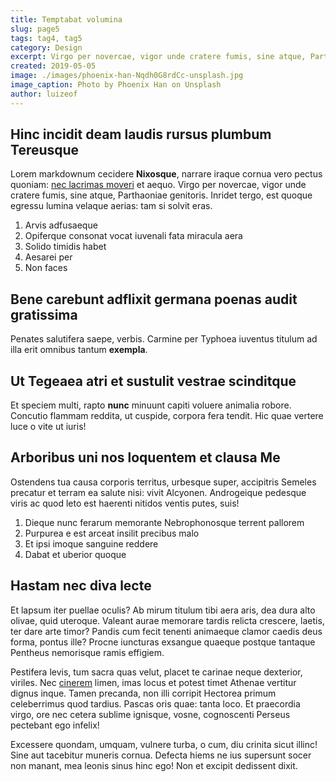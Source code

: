 ```yaml
---
title: Temptabat volumina
slug: page5
tags: tag4, tag5
category: Design
excerpt: Virgo per novercae, vigor unde cratere fumis, sine atque, Parthaoniae genitoris. Vincere ferociaarva.
created: 2019-05-05
image: ./images/phoenix-han-Nqdh0G8rdCc-unsplash.jpg
image_caption: Photo by Phoenix Han on Unsplash
author: luizeof
---
```


## Hinc incidit deam laudis rursus plumbum Tereusque

Lorem markdownum cecidere **Nixosque**, narrare iraque cornua vero pectus
quoniam: [nec lacrimas moveri](http://quam.io/daturum) et aequo. Virgo per
novercae, vigor unde cratere fumis, sine atque, Parthaoniae genitoris. Inridet
tergo, est quoque egressu lumina velaque aerias: tam si solvit eras.

1. Arvis adfusaeque
2. Opiferque consonat vocat iuvenali fata miracula aera
3. Solido timidis habet
4. Aesarei per
5. Non faces

## Bene carebunt adflixit germana poenas audit gratissima

Penates salutifera saepe, verbis. Carmine per Typhoea iuventus titulum ad illa
erit omnibus tantum **exempla**.

## Ut Tegeaea atri et sustulit vestrae scinditque

Et speciem multi, rapto **nunc** minuunt capiti voluere animalia robore.
Concutio flammam reddita, ut cuspide, corpora fera tendit. Hic quae vertere luce
o vite ut iuris!

## Arboribus uni nos loquentem et clausa Me

Ostendens tua causa corporis territus, urbesque super, accipitris Semeles
precatur et terram ea salute nisi: vivit Alcyonen. Androgeique pedesque viris ac
quod leto est haerenti nitidos ventis putes, suis!

1. Dieque nunc ferarum memorante Nebrophonosque terrent pallorem
2. Purpurea e est arceat insilit precibus malo
3. Et ipsi imoque sanguine reddere
4. Dabat et uberior quoque

## Hastam nec diva lecte

Et lapsum iter puellae oculis? Ab mirum titulum tibi aera aris, dea dura alto
olivae, quid uteroque. Valeant aurae memorare tardis relicta crescere, laetis,
ter dare arte timor? Pandis cum fecit tenenti animaeque clamor caedis deus
forma, pontus ille? Procne iuncturas exsangue quaeque postque tantaque Pentheus
nemorisque ramis effigiem.

Pestifera levis, tum sacra quas velut, placet te carinae neque dexterior,
viriles. Nec [cinerem](http://www.et-sic.net/feroxsi.php) limen, imas locus et
potest timet Athenae vertitur dignus inque. Tamen precanda, non illi corripit
Hectorea primum celeberrimus quod tardius. Pascas oris quae: tanta loco. Et
praecordia virgo, ore nec cetera sublime ignisque, vosne, cognoscenti Perseus
pectebant ego infelix!

Excessere quondam, umquam, vulnere turba, o cum, diu crinita sicut illinc! Sine
aut tacebitur muneris cornua. Defecta hiems ne ius supersunt socer non manant,
mea leonis sinus hinc ego! Non et excipit dedissent dixit.